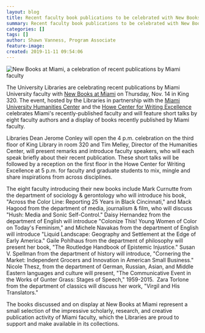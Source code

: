 ```yaml
---
layout: blog
title: Recent faculty book publications to be celebrated with New Books at Miami
summary: Recent faculty book publications to be celebrated with New Books at Miami
categories: []
tags: []
author: Shawn Vanness, Program Associate
feature-image:
created: 2019-11-11 09:54:06
---
```

![New Books at Miami, a celebration of recent publications by Miami faculty](/images/post-images/19-11_New-Books-at-Miami_Square.jpg)

The University Libraries are celebrating recent publications by Miami University faculty with [New Books at Miami](https://events.miamioh.edu/event/new-books-at-miami) on Thursday, Nov. 14 in King 320\. The event, hosted by the Libraries in partnership with the [Miami University Humanities Center](http://humanitiescenter.miamioh.edu/) and the [Howe Center for Writing Excellence](http://miamioh.edu/hcwe/) celebrates Miami's recently-published faculty and will feature short talks by eight faculty authors and a display of books recently published by Miami faculty.

Libraries Dean Jerome Conley will open the 4 p.m. celebration on the third floor of King Library in room 320 and Tim Melley, Director of the Humanities Center, will present remarks and introduce faculty speakers, who will each speak briefly about their recent publication. These short talks will be followed by a reception on the first floor in the Howe Center for Writing Excellence at 5 p.m. for faculty and graduate students to mix, mingle and share inspirations from across disciplines.

The eight faculty introducing their new books include Mark Curnutte from the department of sociology & gerontology who will introduce his book, "Across the Color Line: Reporting 25 Years in Black Cincinnati," and Mack Hagood from the department of media, journalism & film, who will discuss "Hush: Media and Sonic Self-Control." Daisy Hernandez from the department of English will introduce "Colonize This! Young Women of Color on Today's Feminism," and Michele Navakas from the department of English will introduce "Liquid Landscape: Geography and Settlement at the Edge of Early America." Gaile Pohlhaus from the department of philosophy will present her book, "The Routledge Handbook of Epistemic Injustice." Susan V. Spellman from the department of history will introduce, "Cornering the Market: Independent Grocers and Innovation in American Small Business." Nicole Thesz, from the department of German, Russian, Asian, and Middle Eastern languages and culture will present, "The Communicative Event in the Works of Gunter Grass: Stages of Speech," 1959-2015.  Zara Torlone from the department of classics will discuss her work, "Virgil and His Translators."

The books discussed and on display at New Books at Miami represent a small selection of the impressive scholarly, research, and creative publication activity of Miami faculty, which the Libraries are proud to support and make available in its collections.
